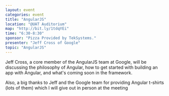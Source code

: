 ```yaml
---
layout: event
categories: event
title: "AngularJS"
location: "@UAT Auditorium"
map: "http://bit.ly/1tdqYEi"
time: "6:30-8:30"
sponsor: "Pizza Provided by TekSystems."
presenter: "Jeff Cross of Google"
topic: "AngularJS"
---
```


Jeff Cross, a core member of the AngularJS team at Google, will be discussing the philosophy of Angular, how to get started with building an app with Angular, and what's coming soon in the framework.

Also, a big thanks to Jeff and the Google team for providing Angular t-shirts (lots of them) which I will give out in person at the meeting